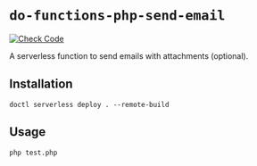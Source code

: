 # `do-functions-php-send-email`

[![Check Code](https://github.com/egorsmkv/do-functions-php-send-email/actions/workflows/check-code.yml/badge.svg)](https://github.com/egorsmkv/do-functions-php-send-email/actions/workflows/check-code.yml)

A serverless function to send emails with attachments (optional).

## Installation

```shell
doctl serverless deploy . --remote-build
```

## Usage

```shell
php test.php
```
